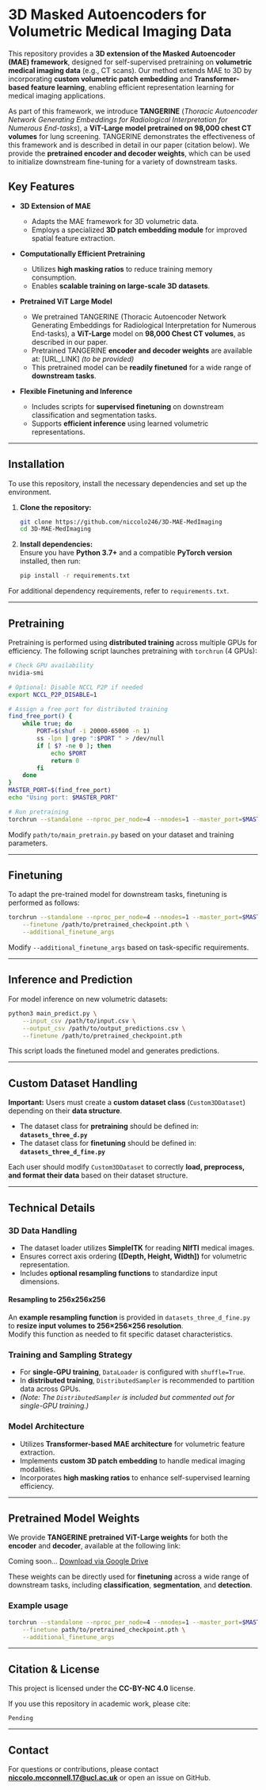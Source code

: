 # 3D Masked Autoencoders for Volumetric Medical Imaging Data

This repository provides a **3D extension of the Masked Autoencoder (MAE) framework**, designed for self-supervised pretraining on **volumetric medical imaging data** (e.g., CT scans). Our method extends MAE to 3D by incorporating **custom volumetric patch embedding** and **Transformer-based feature learning**, enabling efficient representation learning for medical imaging applications.

As part of this framework, we introduce **TANGERINE** (*Thoracic Autoencoder Network Generating Embeddings for Radiological Interpretation for Numerous End-tasks*), a **ViT-Large model pretrained on 98,000 chest CT volumes** for lung screening. TANGERINE demonstrates the effectiveness of this framework and is described in detail in our paper (citation below). We provide the **pretrained encoder and decoder weights**, which can be used to initialize downstream fine-tuning for a variety of downstream tasks.


## Key Features

- **3D Extension of MAE**  
  - Adapts the MAE framework for 3D volumetric data.  
  - Employs a specialized **3D patch embedding module** for improved spatial feature extraction.  

- **Computationally Efficient Pretraining**  
  - Utilizes **high masking ratios** to reduce training memory consumption.  
  - Enables **scalable training on large-scale 3D datasets**.  

- **Pretrained ViT Large Model**  
  - We pretrained TANGERINE (Thoracic Autoencoder Network Generating Embeddings for Radiological Interpretation for Numerous End-tasks), a **ViT-Large** model on **98,000 Chest CT volumes**, as described in our paper.  
  - Pretrained TANGERINE **encoder and decoder weights** are available at: [URL_LINK] *(to be provided)*  
  - This pretrained model can be **readily finetuned** for a wide range of **downstream tasks**.

- **Flexible Finetuning and Inference**  
  - Includes scripts for **supervised finetuning** on downstream classification and segmentation tasks.  
  - Supports **efficient inference** using learned volumetric representations.  

---

## Installation

To use this repository, install the necessary dependencies and set up the environment.

1. **Clone the repository:**
   ```bash
   git clone https://github.com/niccolo246/3D-MAE-MedImaging
   cd 3D-MAE-MedImaging
   ```

2. **Install dependencies:**  
   Ensure you have **Python 3.7+** and a compatible **PyTorch version** installed, then run:
   ```bash
   pip install -r requirements.txt
   ```

For additional dependency requirements, refer to `requirements.txt`.

---

## Pretraining

Pretraining is performed using **distributed training** across multiple GPUs for efficiency. The following script launches pretraining with `torchrun` (4 GPUs):

```bash
# Check GPU availability
nvidia-smi

# Optional: Disable NCCL P2P if needed
export NCCL_P2P_DISABLE=1

# Assign a free port for distributed training
find_free_port() {
    while true; do
        PORT=$(shuf -i 20000-65000 -n 1)
        ss -lpn | grep ":$PORT " > /dev/null
        if [ $? -ne 0 ]; then
            echo $PORT
            return 0
        fi
    done
}
MASTER_PORT=$(find_free_port)
echo "Using port: $MASTER_PORT"

# Run pretraining
torchrun --standalone --nproc_per_node=4 --nnodes=1 --master_port=$MASTER_PORT path/to/main_pretrain.py
```

Modify `path/to/main_pretrain.py` based on your dataset and training parameters.

---

## Finetuning

To adapt the pre-trained model for downstream tasks, finetuning is performed as follows:

```bash
torchrun --standalone --nproc_per_node=4 --nnodes=1 --master_port=$MASTER_PORT path/to/main_finetune.py \
    --finetune /path/to/pretrained_checkpoint.pth \
    --additional_finetune_args
```

Modify `--additional_finetune_args` based on task-specific requirements.

---

## Inference and Prediction

For model inference on new volumetric datasets:

```bash
python3 main_predict.py \
    --input_csv /path/to/input.csv \
    --output_csv /path/to/output_predictions.csv \
    --finetune /path/to/pretrained_checkpoint.pth
```

This script loads the finetuned model and generates predictions.

---

## Custom Dataset Handling

**Important:** Users must create a **custom dataset class** (`Custom3DDataset`) depending on their **data structure**.  
- The dataset class for **pretraining** should be defined in:  
  **`datasets_three_d.py`**  
- The dataset class for **finetuning** should be defined in:  
  **`datasets_three_d_fine.py`**

Each user should modify `Custom3DDataset` to correctly **load, preprocess, and format their data** based on their dataset structure.

---

## Technical Details

### **3D Data Handling**  
- The dataset loader utilizes **SimpleITK** for reading **NIfTI** medical images.  
- Ensures correct axis ordering **([Depth, Height, Width])** for volumetric representation.  
- Includes **optional resampling functions** to standardize input dimensions.

#### **Resampling to 256x256x256**  
An **example resampling function** is provided in `datasets_three_d_fine.py` to **resize input volumes to 256×256×256 resolution**.  
Modify this function as needed to fit specific dataset characteristics.

### **Training and Sampling Strategy**  
- For **single-GPU training**, `DataLoader` is configured with `shuffle=True`.  
- In **distributed training**, `DistributedSampler` is recommended to partition data across GPUs.  
- *(Note: The `DistributedSampler` is included but commented out for single-GPU training.)*

### **Model Architecture**
- Utilizes **Transformer-based MAE architecture** for volumetric feature extraction.  
- Implements **custom 3D patch embedding** to handle medical imaging modalities.  
- Incorporates **high masking ratios** to enhance self-supervised learning efficiency.

---

## Pretrained Model Weights

We provide **TANGERINE pretrained ViT-Large weights** for both the **encoder** and **decoder**, available at the following link:

Coming soon...
[Download via Google Drive](https://drive.google.com/drive/folders/1hESpODUMGY5572jDuZBB2QHiOf0ac5tO?usp=share_link)


These weights can be directly used for **finetuning** across a wide range of downstream tasks, including **classification**, **segmentation**, and **detection**.

### Example usage

```bash
torchrun --standalone --nproc_per_node=4 --nnodes=1 --master_port=$MASTER_PORT path/to/main_finetune.py \
    --finetune path/to/pretrained_checkpoint.pth \
    --additional_finetune_args
```

---

## Citation & License

This project is licensed under the **CC-BY-NC 4.0** license.  

If you use this repository in academic work, please cite:

```
Pending
```

---

## Contact

For questions or contributions, please contact **niccolo.mcconnell.17@ucl.ac.uk** or open an issue on GitHub.


